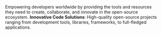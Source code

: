 
Empowering developers worldwide by providing the tools and resources they need to create, collaborate, and innovate in the open-source ecosystem.
**Innovative Code Solutions**: High-quality open-source projects ranging from development tools, libraries, frameworks, to full-fledged applications.
